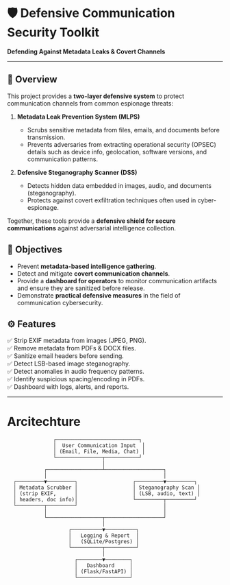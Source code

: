 # 🛡️ Defensive Communication Security Toolkit  
**Defending Against Metadata Leaks & Covert Channels**

---

## 📖 Overview
This project provides a **two-layer defensive system** to protect communication channels from common espionage threats:  

1. **Metadata Leak Prevention System (MLPS)**  
   - Scrubs sensitive metadata from files, emails, and documents before transmission.  
   - Prevents adversaries from extracting operational security (OPSEC) details such as device info, geolocation, software versions, and communication patterns.  

2. **Defensive Steganography Scanner (DSS)**  
   - Detects hidden data embedded in images, audio, and documents (steganography).  
   - Protects against covert exfiltration techniques often used in cyber-espionage.  

Together, these tools provide a **defensive shield for secure communications** against adversarial intelligence collection.  



## 🎯 Objectives
- Prevent **metadata-based intelligence gathering**.  
- Detect and mitigate **covert communication channels**.  
- Provide a **dashboard for operators** to monitor communication artifacts and ensure they are sanitized before release.  
- Demonstrate **practical defensive measures** in the field of communication cybersecurity.  

## ⚙️ Features
✅ Strip EXIF metadata from images (JPEG, PNG).  
✅ Remove metadata from PDFs & DOCX files.  
✅ Sanitize email headers before sending.  
✅ Detect LSB-based image steganography.  
✅ Detect anomalies in audio frequency patterns.  
✅ Identify suspicious spacing/encoding in PDFs.  
✅ Dashboard with logs, alerts, and reports.  

---
# Arcitechture 

                   ┌───────────────────────────┐
                   │  User Communication Input  │
                   │ (Email, File, Media, Chat) │
                   └───────────────┬───────────┘
                                   │
                ┌──────────────────┴───────────────────┐
                │                                      │
      ┌─────────▼─────────┐                  ┌─────────▼─────────┐
      │ Metadata Scrubber │                  │ Steganography Scan │
      │ (strip EXIF,      │                  │ (LSB, audio, text) │
      │ headers, doc info)│                  └─────────┬─────────┘
      └─────────┬─────────┘                            │
                │                                      │
                └──────────────────┬───────────────────┘
                                   │
                        ┌──────────▼──────────┐
                        │   Logging & Report  │
                        │   (SQLite/Postgres) │
                        └──────────┬──────────┘
                                   │
                          ┌────────▼────────┐
                          │   Dashboard     │
                          │ (Flask/FastAPI) │
                          └─────────────────┘
